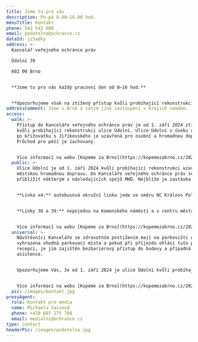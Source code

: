 ```yaml
---
title: Jsme tu pro vás
description: Po–pá 8.00–16.00 hod.
menuTitle: Kontakt
phone: 542 542 888
email: podatelna@ochrance.cz
dataId: jz5adky
address: >-
  Kancelář veřejného ochránce práv

  Údolní 39

  602 00 Brno


  **Jsme tu pro vás každý pracovní den od 8–16 hod.** 


  **U﻿pozorňujeme však na ztížený přístup kvůli probíhající rekonstrukci ulice Údolní. Více informací najdete níže v sekci Jak se k nám dostanete?**
addressComment: Jsme v Brně a zatím jiné zastoupení v krajích nemáme.
access:
  walk: >-
    Přístup do Kanceláře veřejného ochránce práv je od 1. září 2024 ztížený
    kvůli probíhající rekonstrukci ulice Údolní. Ulice Údolní v úseku od Husovy
    po křižovatku s Jiříkovského je uzavřená pro osobní a hromadnou dopravu.
    Průchod pro pěší je zachovaný.


    V﻿íce informací na webu [Kopeme za Brno](https://kopemezabrno.cz/2024/08/16/celkova-rekonstrukce-udolni-zacne-v-zari-na-co-se-pripravit/).
  public: >-
    Ulice Údolní je od 1. září 2024 kvůli probíhající rekonstrukci uzavřená pro
    městskou hromadnou dopravu. D﻿o Kanceláře veřejného ochránce práv se můžete
    přiblížit některým z následujících spojů MHD. Nejblíže je zastávka Úvoz.


    **Linka x4:** autobusová okružní linka jede ze směru NC Královo Pole přes zastávky Náměstí Míru, **Úvoz**, Grohovu na Českou, odkud pokračuje na Šilingrovo náměstí k Nemocnici u sv. Anny, Sladovou, Tvrdého, **Úvoz** a dále směr Náměstí Míru.


    **Linky 38 a 39:** nepojedou na Komenského náměstí a v centru města jsou ukončeny na zastávce Česká. Ve směru do centra jedou z **Úvozu** přes zastávku Grohova na Českou. Ve směru do Masarykovy čtvrti jedou z České přes zastávky Smetanova, Sušilova, Konečného náměstí, Čápkova na **Úvoz** a dále po svých trasách směr Preslova/Barvičova.


    V﻿íce informací na webu [Kopeme za Brno](https://kopemezabrno.cz/2024/08/16/celkova-rekonstrukce-udolni-zacne-v-zari-na-co-se-pripravit/).
  universal: >-
    Návštěvníci Kanceláře se zdravotním postižením mají na parkovišti u budovy
    vyhrazena vhodná parkovací místa a pokud při příjezdu ohlásí tuto potřebu na
    recepci, je jim zajištěn bezbariérový přístup do budovy a případná
    asistence.


    U﻿pozorňujeme Vás, že od 1. září 2024 je ulice Údolní kvůli probíhající rekonstrukci uzavřená pro osobní dopravu. Průjezd je značně ztížen. Pokud byste potřebovali do Kanceláře veřejného ochránce práv přijet autem, požádejte si předem o povolení vjezdu e-mailem na adrese petr.lesa@ochrance.cz.


    V﻿íce informací na webu [Kopeme za Brno](https://kopemezabrno.cz/2024/08/16/celkova-rekonstrukce-udolni-zacne-v-zari-na-co-se-pripravit/).
  pic: /images/kontakt.jpg
pressAgent:
  role: Kontakt pro média
  name: Michaela Vaisová
  phone: +420 607 275 704
  email: medialni@ochrance.cz
type: contact
headerPic: /images/podatelna.jpg
---
```

